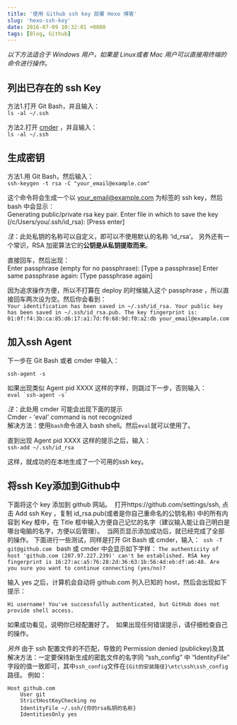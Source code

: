 ```yaml
---
title: '使用 Github ssh key 部署 Hexo 博客'
slug: 'hexo-ssh-key'
date: 2016-07-09 10:32:01 +0800
tags: [Blog, Github]
---
```


*以下方法适合于 Windows 用户，如果是 Linux或者 Mac 用户可以直接用终端的命令进行操作。*  

<!-- more -->

## 列出已存在的 ssh Key  
方法1.打开 Git Bash，并且输入：  
`ls ‐al ~/.ssh
`  

方法2.打开 [cmder](http://cmder.net/) ，并且输入：   
`ls ‐al ~/.ssh
`  

## 生成密钥   
方法1.用 Git Bash，然后输入：  
`ssh‐keygen ‐t rsa ‐C "your_email@example.com"
`   

这个命令将会生成一个以 your_email@example.com 为标签的 ssh key，然后 bash 中会显示：  
Generating public/private rsa key pair.
Enter file in which to save the key (/c/Users/you/.ssh/id_rsa): [Press enter]   

*注*：此处私钥的名称可以自定义，即可以不使用默认的名称 ‘id_rsa’。
另外还有一个常识，RSA 加密算法它的**公钥是从私钥提取而来**。

直接回车，然后出现：  
Enter passphrase (empty for no passphrase): [Type a passphrase]
Enter same passphrase again: [Type passphrase again]   

因为追求操作方便，所以不打算在 deploy 的时候输入这个 passphrase ，所以直接回车两次设为空。然后你会看到：  
`Your identification has been saved in ~/.ssh/id_rsa.
 Your public key has been saved in ~/.ssh/id_rsa.pub.
The key fingerprint is:
01:0f:f4:3b:ca:85:d6:17:a1:7d:f0:68:9d:f0:a2:db your_email@example.com
`  

## 加入ssh Agent  

下一步在 Git Bash 或者 cmder 中输入：

`ssh‐agent ‐s
`   

如果出现类似 Agent pid XXXX 这样的字样，则跳过下一步，否则输入：  
``eval `ssh‐agent ‐s`
``

*注*：此处用 cmder 可能会出现下面的提示  
Cmder - 'eval' command is not recognized   
解决方法：使用`bash`命令进入
bash shell。然后`eval`就可以使用了。   

直到出现 Agent pid XXXX 这样的提示之后，输入：    
`ssh‐add ~/.ssh/id_rsa
`  

这样，就成功的在本地生成了一个可用的ssh key。  
## 将ssh Key添加到Github中   

下面将这个 key 添加到 github 网站。 
打开https://github.com/settings/ssh,  点击 Add ssh Key ，复制 id_rsa.pub(或者是你自己重命名的公钥名称) 中的所有内容到 Key 框中，在 Title 框中输入方便自己记忆的名字（建议输入能让自己明白是哪台电脑的名字，方便以后管理）。 
当网页显示添加成功后，就已经完成了全部的操作。
下面进行一些测试，同样是打开 Git Bash 或 cmder，输入： 
`ssh ‐T git@github.com
`
 bash 或 cmder 中会显示如下字样：
`The authenticity of host 'github.com (207.97.227.239)' can't be established.
RSA key fingerprint is 16:27:ac:a5:76:28:2d:36:63:1b:56:4d:eb:df:a6:48.
Are you sure you want to continue connecting (yes/no)?  
`  

输入 yes 之后，计算机会自动将 github.com 列入已知的 host，然后会出现如下提示：   

`Hi username! You've successfully authenticated, but GitHub does not
provide shell access.    
`  

如果成功看见，说明你已经配置好了。 
如果出现任何错误提示，请仔细检查自己的操作。  

*另外* 由于 ssh 配置文件的不匹配，导致的 Permission denied (publickey)及其解决方法：一定要保持新生成的密匙文件的名字同 “ssh_config” 中 “IdentityFile” 字段的值一致即可，其中`ssh_config`文件在`{Git的安装路径}\etc\ssh\ssh_config`路径。
例如：  
```
Host github.com
	User git
	StrictHostKeyChecking no
	IdentityFile ~/.ssh/{你的rsa私钥的名称}
	IdentitiesOnly yes
```
